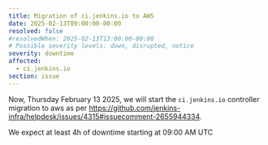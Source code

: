 ```yaml
---
title: Migration of ci.jenkins.io to AWS
date: 2025-02-13T09:00:00-00:00
resolved: false
#resolvedWhen: 2025-02-13T13:00:00-00:00
# Possible severity levels: down, disrupted, notice
severity: downtime
affected:
  - ci.jenkins.io
section: issue
---
```


Now, Thursday February 13 2025, we will start the `ci.jenkins.io` controller migration to aws as per <https://github.com/jenkins-infra/helpdesk/issues/4315#issuecomment-2655944334>.

We expect at least 4h of downtime starting at 09:00 AM UTC

